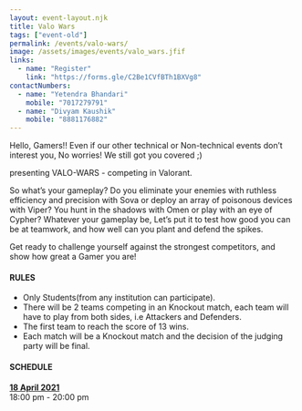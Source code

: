 ```yaml
---
layout: event-layout.njk
title: Valo Wars
tags: ["event-old"]
permalink: /events/valo-wars/
image: /assets/images/events/valo_wars.jfif
links:
  - name: "Register"
    link: "https://forms.gle/C2Be1CVfBTh1BXVg8"
contactNumbers:
  - name: "Yetendra Bhandari"
    mobile: "7017279791"
  - name: "Divyam Kaushik"
    mobile: "8881176882"
---
```


Hello, Gamers!!
Even if our other technical or Non-technical events don’t interest you, No worries! We still got you covered ;)

presenting VALO-WARS - competing in Valorant.

So what’s your gameplay? Do you eliminate your enemies with ruthless efficiency and precision with Sova or deploy an array of poisonous devices with Viper? You hunt in the shadows with Omen or play with an eye of Cypher?
Whatever your gameplay be, Let’s put it to test how good you can be at teamwork, and how well can you plant and defend the spikes. 

Get ready to challenge yourself against the strongest competitors, and show how great a Gamer you are!

#### RULES
- Only Students(from any institution can participate).
- There will be 2 teams competing in an Knockout match, each team will have to play from both sides, i.e Attackers and Defenders.
- The first team to reach the score of 13 wins.
- Each match will be a Knockout match and the decision of the judging party will be final.

#### SCHEDULE

**<u>18 April 2021</u>**  
18:00 pm - 20:00 pm

